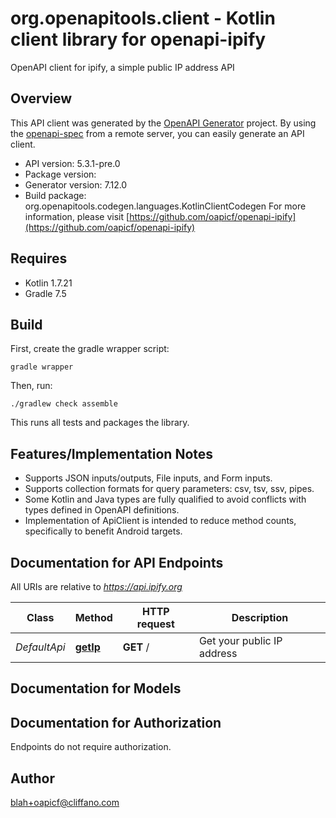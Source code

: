 # org.openapitools.client - Kotlin client library for openapi-ipify

OpenAPI client for ipify, a simple public IP address API

## Overview
This API client was generated by the [OpenAPI Generator](https://openapi-generator.tech) project.  By using the [openapi-spec](https://github.com/OAI/OpenAPI-Specification) from a remote server, you can easily generate an API client.

- API version: 5.3.1-pre.0
- Package version: 
- Generator version: 7.12.0
- Build package: org.openapitools.codegen.languages.KotlinClientCodegen
For more information, please visit [https://github.com/oapicf/openapi-ipify](https://github.com/oapicf/openapi-ipify)

## Requires

* Kotlin 1.7.21
* Gradle 7.5

## Build

First, create the gradle wrapper script:

```
gradle wrapper
```

Then, run:

```
./gradlew check assemble
```

This runs all tests and packages the library.

## Features/Implementation Notes

* Supports JSON inputs/outputs, File inputs, and Form inputs.
* Supports collection formats for query parameters: csv, tsv, ssv, pipes.
* Some Kotlin and Java types are fully qualified to avoid conflicts with types defined in OpenAPI definitions.
* Implementation of ApiClient is intended to reduce method counts, specifically to benefit Android targets.

<a id="documentation-for-api-endpoints"></a>
## Documentation for API Endpoints

All URIs are relative to *https://api.ipify.org*

| Class | Method | HTTP request | Description |
| ------------ | ------------- | ------------- | ------------- |
| *DefaultApi* | [**getIp**](docs/DefaultApi.md#getip) | **GET** / | Get your public IP address |


<a id="documentation-for-models"></a>
## Documentation for Models



<a id="documentation-for-authorization"></a>
## Documentation for Authorization

Endpoints do not require authorization.



## Author

blah+oapicf@cliffano.com
